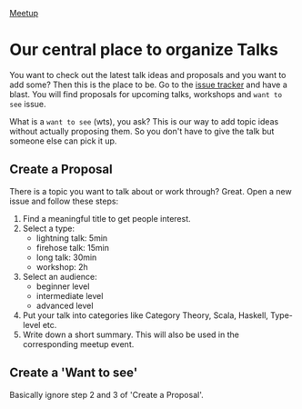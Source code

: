 [Meetup](https://www.meetup.com/de-DE/Lambda-Pi/)

# Our central place to organize Talks
You want to check out the latest talk ideas and proposals and you want to add some? Then this is the place to be. Go to the   [issue tracker](https://github.com/lambda-pi-meetup/talks/issues) and have a blast. You will find proposals for upcoming talks, workshops and `want to see` issue. 

What is a `want to see` (wts), you ask? This is our way to add topic ideas without actually proposing them. So you don't have to give the talk but someone else can pick it up.

## Create a Proposal
There is a topic you want to talk about or work through? Great. Open a new issue and follow these steps:

 1. Find a meaningful title to get people interest.
 2. Select a type:
     - lightning talk: 5min
     - firehose talk: 15min
     - long talk: 30min
     - workshop: 2h
 3. Select an audience:
     - beginner level
     - intermediate level
     - advanced level
 4. Put your talk into categories like Category Theory, Scala, Haskell, Type-level etc.
 5. Write down a short summary. This will also be used in the corresponding meetup event.

## Create a 'Want to see'
Basically ignore step 2 and 3 of 'Create a Proposal'.

